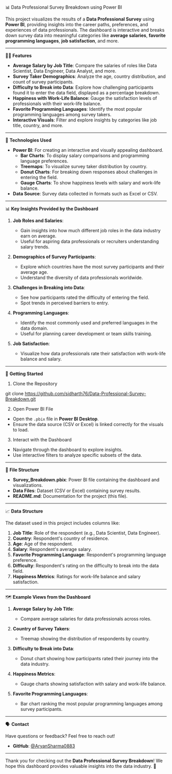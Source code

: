 
📊 Data Professional Survey Breakdown using Power BI  

This project visualizes the results of a **Data Professional Survey** using **Power BI**, providing insights into the career paths, preferences, and experiences of data professionals. The dashboard is interactive and breaks down survey data into meaningful categories like **average salaries**, **favorite programming languages**, **job satisfaction**, and more.

---

🧑‍💻 **Features**

- **Average Salary by Job Title**: Compare the salaries of roles like Data Scientist, Data Engineer, Data Analyst, and more.
- **Survey Taker Demographics**: Analyze the age, country distribution, and count of survey participants.
- **Difficulty to Break into Data**: Explore how challenging participants found it to enter the data field, displayed as a percentage breakdown.
- **Happiness with Work-Life Balance**: Gauge the satisfaction levels of professionals with their work-life balance.
- **Favorite Programming Languages**: Identify the most popular programming languages among survey takers.
- **Interactive Visuals**: Filter and explore insights by categories like job title, country, and more.

---

🔧 **Technologies Used**

- **Power BI**: For creating an interactive and visually appealing dashboard.
  - **Bar Charts**: To display salary comparisons and programming language preferences.
  - **Treemaps**: To visualize survey taker distribution by country.
  - **Donut Charts**: For breaking down responses about challenges in entering the field.
  - **Gauge Charts**: To show happiness levels with salary and work-life balance.
- **Data Source**: Survey data collected in formats such as Excel or CSV.

---

📊 **Key Insights Provided by the Dashboard**

1. **Job Roles and Salaries**:
   - Gain insights into how much different job roles in the data industry earn on average.
   - Useful for aspiring data professionals or recruiters understanding salary trends.

2. **Demographics of Survey Participants**:
   - Explore which countries have the most survey participants and their average age.
   - Understand the diversity of data professionals worldwide.

3. **Challenges in Breaking into Data**:
   - See how participants rated the difficulty of entering the field.
   - Spot trends in perceived barriers to entry.

4. **Programming Languages**:
   - Identify the most commonly used and preferred languages in the data domain.
   - Useful for planning career development or team skills training.

5. **Job Satisfaction**:
   - Visualize how data professionals rate their satisfaction with work-life balance and salary.

---

🚀 **Getting Started**

1. Clone the Repository


git clone https://github.com/sidharth76/Data-Professional-Survey-Breakdown.git


2. Open Power BI File

- Open the `.pbix` file in **Power BI Desktop**.
- Ensure the data source (CSV or Excel) is linked correctly for the visuals to load.

3. Interact with the Dashboard

- Navigate through the dashboard to explore insights.
- Use interactive filters to analyze specific subsets of the data.

---

📂 **File Structure**

- **Survey_Breakdown.pbix**: Power BI file containing the dashboard and visualizations.
- **Data Files**: Dataset (CSV or Excel) containing survey results.
- **README.md**: Documentation for the project (this file).

---

📈 **Data Structure**

The dataset used in this project includes columns like:
1. **Job Title**: Role of the respondent (e.g., Data Scientist, Data Engineer).
2. **Country**: Respondent's country of residence.
3. **Age**: Age of the respondent.
4. **Salary**: Respondent's average salary.
5. **Favorite Programming Language**: Respondent's programming language preference.
6. **Difficulty**: Respondent's rating on the difficulty to break into the data field.
7. **Happiness Metrics**: Ratings for work-life balance and salary satisfaction.

---

🗺️ **Example Views from the Dashboard**

1. **Average Salary by Job Title**:
   - Compare average salaries for data professionals across roles.

2. **Country of Survey Takers**:
   - Treemap showing the distribution of respondents by country.

3. **Difficulty to Break into Data**:
   - Donut chart showing how participants rated their journey into the data industry.

4. **Happiness Metrics**:
   - Gauge charts showing satisfaction with salary and work-life balance.

5. **Favorite Programming Languages**:
   - Bar chart ranking the most popular programming languages among survey participants.

---

🗣️ **Contact**

Have questions or feedback? Feel free to reach out!

- **GitHub**: [@AryanSharma0883](https://github.com/sidharth76)

---

Thank you for checking out the **Data Professional Survey Breakdown**! We hope this dashboard provides valuable insights into the data industry. 🚀

